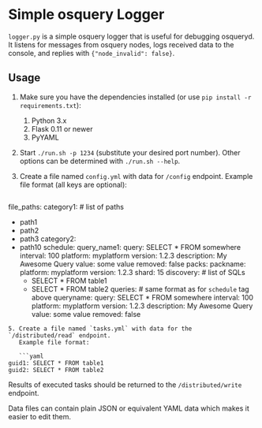 # Simple osquery Logger

`logger.py` is a simple osquery logger that is useful for debugging osqueryd. It listens for messages from osquery nodes, logs received data to the console, and replies with `{"node_invalid": false}`.

## Usage

1. Make sure you have the dependencies installed (or use `pip install -r requirements.txt`):
   1. Python 3.x
   2. Flask 0.11 or newer
   3. PyYAML
2. Start `./run.sh -p 1234` (substitute your desired port number).
   Other options can be determined with `./run.sh --help`.
3. Create a file named `config.yml` with data for `/config` endpoint.
   Example file format (all keys are optional):

   ```yaml
file_paths:
  category1:  # list of paths
  - path1
  - path2
  - path3
  category2:
  - path10
schedule:
  query_name1:
    query: SELECT * FROM somewhere
    interval: 100
    platform: myplatform
    version: 1.2.3
    description: My Awesome Query
    value: some value
    removed: false
packs:
  packname:
    platform: myplatform
    version: 1.2.3
    shard: 15
    discovery:  # list of SQLs
    - SELECT * FROM table1
    - SELECT * FROM table2
    queries:  # same format as for `schedule` tag above
      queryname:
        query: SELECT * FROM somewhere
        interval: 100
        platform: myplatform
        version: 1.2.3
        description: My Awesome Query
        value: some value
        removed: false
```
5. Create a file named `tasks.yml` with data for the `/distributed/read` endpoint.
   Example file format:

   ```yaml
guid1: SELECT * FROM table1
guid2: SELECT * FROM table2
```
   Results of executed tasks should be returned to the `/distributed/write` endpoint.

Data files can contain plain JSON or equivalent YAML data which makes it easier to edit them.

